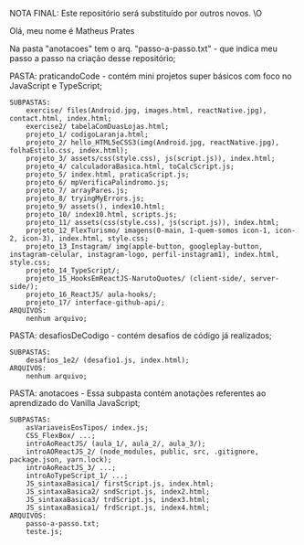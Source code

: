 NOTA FINAL: Este repositório será substituído por outros novos. \O

Olá, meu nome é Matheus Prates

Na pasta "anotacoes" tem o arq. "passo-a-passo.txt" - que indica meu passo a passo na criação desse repositório;

PASTA: praticandoCode - contém mini projetos super básicos com foco no JavaScript e TypeScript;

	SUBPASTAS:
		exercise/ files(Android.jpg, images.html, reactNative.jpg), contact.html, index.html;
		exercise2/ tabelaComDuasLojas.html;
		projeto_1/ codigoLaranja.html;
		projeto_2/ hello_HTML5eCSS3(img(Android.jpg, reactNative.jpg), folhaEstilo.css, index.html);
		projeto_3/ assets/css(style.css), js(script.js)), index.html;
		projeto_4/ calculadoraBasica.html, toCalcScript.js;
		projeto_5/ index.html, praticaScript.js;
		projeto_6/ mpVerificaPalindromo.js;
		projeto_7/ arrayPares.js;
		projeto_8/ tryingMyErrors.js;
		projeto_9/ assets(), index10.html;
		projeto_10/ index10.html, scripts.js;
		projeto_11/ assets(css(style.css), js(script.js)), index.html;
		projeto_12_FlexTurismo/ imagens(0-main, 1-quem-somos icon-1, icon-2, icon-3), index.html, style.css;
		projeto_13_Instagram/ img(apple-button, googleplay-button, instagram-celular, instagram-logo, perfil-instagram1), index.html, style.css;
		projeto_14_TypeScript/;
		projeto_15_HooksEmReactJS-NarutoQuotes/ (client-side/, server-side/);
		projeto_16_ReactJS/ aula-hooks/;
		projeto_17/ interface-github-api/;
	ARQUIVOS: 
		nenhum arquivo;

PASTA: desafiosDeCodigo - contém desafios de código já realizados;
	
	SUBPASTAS:
		desafios_1e2/ (desafio1.js, index.html);
	ARQUIVOS: 
		nenhum arquivo;

PASTA: anotacoes - Essa subpasta contém anotações referentes ao aprendizado do Vanilla JavaScript;

	SUBPASTAS:
		asVariaveisEosTipos/ index.js;
		CSS_FlexBox/ ...;
		introAoReactJS/ (aula_1/, aula_2/, aula_3/);
		introAOReactJS_2/ (node_modules, public, src, .gitignore, package.json, yarn.lock);
		introAoReactJS_3/ ...;
		introAoTypeScript_1/ ...;
		JS_sintaxaBasica1/ firstScript.js, index.html;
		JS_sintaxaBasica2/ sndScript.js, index2.html;
		JS_sintaxaBasica3/ trdScript.js, index3.html;
		JS_sintaxaBasica1/ frdScript.js, index4.html;
	ARQUIVOS:
		passo-a-passo.txt;
		teste.js;

